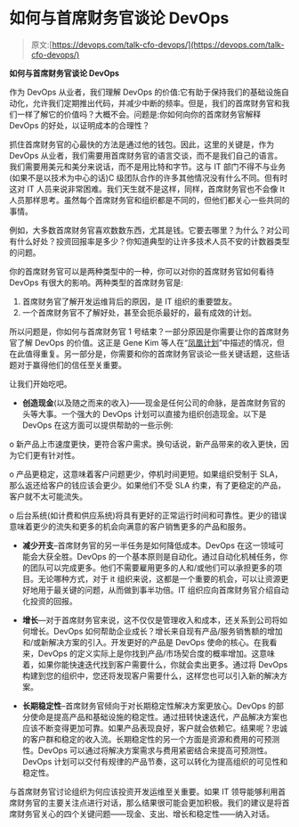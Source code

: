 # 如何与首席财务官谈论 DevOps

> 原文:[https://devops.com/talk-cfo-devops/](https://devops.com/talk-cfo-devops/)

**如何与首席财务官谈论 DevOps**

作为 DevOps 从业者，我们理解 DevOps 的价值:它有助于保持我们的基础设施自动化，允许我们定期推出代码，并减少中断的频率。但是，我们的首席财务官和我们一样了解它的价值吗？大概不会。问题是:你如何向你的首席财务官解释 DevOps 的好处，以证明成本的合理性？

抓住首席财务官的心最快的方法是通过他的钱包。因此，这里的关键是，作为 DevOps 从业者，我们需要用首席财务官的语言交谈，而不是我们自己的语言。我们需要用美元和美分来说话，而不是用比特和字节。这与 IT 部门不得不与业务(如果不是以技术为中心的话)C 级团队合作的许多其他情况没有什么不同。但有时这对 IT 人员来说非常困难。我们天生就不是这样，同样，首席财务官也不会像 It 人员那样思考。虽然每个首席财务官和组织都是不同的，但他们都关心一些共同的事情。

例如，大多数首席财务官喜欢数数东西，尤其是钱。它要去哪里？为什么？对公司有什么好处？投资回报率是多少？你知道典型的让许多技术人员不安的计数器类型的问题。

你的首席财务官可以是两种类型中的一种，你可以对你的首席财务官如何看待 DevOps 有很大的影响。两种类型的首席财务官是:

1.  首席财务官了解开发运维背后的原因，是 IT 组织的重要盟友。
2.  一个首席财务官不了解好处，甚至会扼杀最好的，最有成效的计划。

所以问题是，你如何与首席财务官 1 号结束？一部分原因是你需要让你的首席财务官了解 DevOps 的价值。这正是 Gene Kim 等人在“[凤凰计划](https://www.amazon.com/The-Phoenix-Project-Helping-Business/dp/0988262592)”中描述的情况，但在此值得重复。另一部分是，你需要和你的首席财务官谈论一些关键话题，这些话题对于赢得他们的信任至关重要。

让我们开始吃吧。

*   **创造现金**(以及随之而来的收入)——现金是任何公司的命脉，是首席财务官的头等大事。一个强大的 DevOps 计划可以直接为组织创造现金。以下是 DevOps 在这方面可以提供帮助的一些示例:

o 新产品上市速度更快，更符合客户需求。换句话说，新产品带来的收入更快，因为它们更有针对性。

o 产品更稳定，这意味着客户问题更少，停机时间更短。如果组织受制于 SLA，那么返还给客户的钱应该会更少。如果他们不受 SLA 约束，有了更稳定的产品，客户就不太可能流失。

o 后台系统(如计费和供应系统)将具有更好的正常运行时间和可靠性。更少的错误意味着更少的流失和更多的机会向满意的客户销售更多的产品和服务。

*   **减少开支**–首席财务官的另一半任务是如何降低成本。DevOps 在这一领域可能会大获全胜。DevOps 的一个基本原则是自动化。通过自动化机械任务，你的团队可以完成更多。他们不需要雇用更多的人和/或他们可以承担更多的项目。无论哪种方式，对于 it 组织来说，这都是一个重要的机会，可以让资源更好地用于最关键的问题，从而做到事半功倍。IT 组织应向首席财务官介绍自动化投资的回报。
*   **增长**—对于首席财务官来说，这不仅仅是管理收入和成本，还关系到公司将如何增长。DevOps 如何帮助企业成长？增长来自现有产品/服务销售额的增加和/或新解决方案的引入。开发更好的产品是 DevOps 使命的核心。在我看来，DevOps 的定义实际上是你找到产品/市场契合度的概率增加。这意味着，如果你能快速迭代找到客户需要什么，你就会卖出更多。通过将 DevOps 构建到您的组织中，您还将发现客户需要什么，这样您也可以引入新的解决方案。

*   **长期稳定性**–首席财务官倾向于对长期稳定性解决方案更放心。DevOps 的部分使命是提高产品和基础设施的稳定性。通过扭转快速迭代，产品解决方案也应该不断变得更加可靠。如果产品表现良好，客户就会依赖它。结果呢？忠诚的客户群和稳定的收入流。长期稳定性的另一个方面是资源和费用的可预测性。DevOps 可以通过将解决方案需求与费用紧密结合来提高可预测性。DevOps 计划可以交付有规律的产品节奏，这可以转化为提高组织的可见性和稳定性。

与首席财务官讨论组织为何应该投资开发运维至关重要。如果 IT 领导能够利用首席财务官的主要关注点进行对话，那么结果很可能会更加积极。我们的建议是将首席财务官关心的四个关键问题——现金、支出、增长和稳定性——纳入对话。
